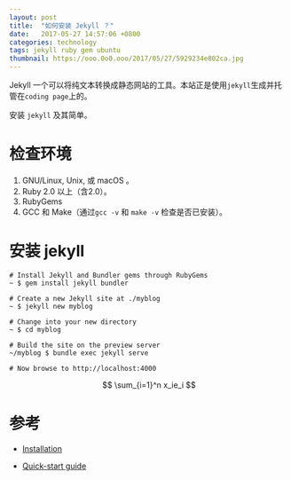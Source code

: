 ```yaml
---
layout: post
title:  "如何安装 Jekyll ？"
date:   2017-05-27 14:57:06 +0800
categories: technology
tags: jekyll ruby gem ubuntu
thumbnail: https://ooo.0o0.ooo/2017/05/27/5929234e802ca.jpg
---
```


Jekyll 一个可以将纯文本转换成静态网站的工具。本站正是使用`jekyll`生成并托管在`coding page`上的。

安装 `jekyll` 及其简单。

# 检查环境

1. GNU/Linux, Unix, 或 macOS 。
2. Ruby 2.0 以上（含2.0）。
3. RubyGems
4. GCC 和 Make（通过`gcc -v` 和 `make -v` 检查是否已安装）。

# 安装 jekyll

```shell
# Install Jekyll and Bundler gems through RubyGems
~ $ gem install jekyll bundler

# Create a new Jekyll site at ./myblog
~ $ jekyll new myblog

# Change into your new directory
~ $ cd myblog

# Build the site on the preview server
~/myblog $ bundle exec jekyll serve

# Now browse to http://localhost:4000
```

$$
\sum_{i=1}^n x_ie_i
$$

# 参考

* [Installation](https://jekyllrb.com/docs/installation/)

* [Quick-start guide](https://jekyllrb.com/docs/quickstart/)